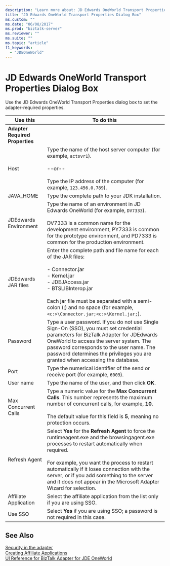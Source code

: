 ```yaml
---
description: "Learn more about: JD Edwards OneWorld Transport Properties Dialog Box"
title: "JD Edwards OneWorld Transport Properties Dialog Box"
ms.custom: ""
ms.date: "06/08/2017"
ms.prod: "biztalk-server"
ms.reviewer: ""
ms.suite: ""
ms.topic: "article"
f1_keywords: 
  - "JDEOneWorld"
---
```

# JD Edwards OneWorld Transport Properties Dialog Box
Use the JD Edwards OneWorld Transport Properties dialog box to set the adapter-required properties.  
  
|Use this|To do this|  
|--------------|----------------|  
|**Adapter Required Properties**||  
|Host|Type the name of the host server computer (for example, `actsvr1`).<br /><br /> --or--<br /><br /> Type the IP address of the computer (for example, `123.456.0.789`).|  
|JAVA_HOME|Type the complete path to your JDK installation.|  
|JDEdwards Environment|Type the name of an environment in JD Edwards OneWorld (for example, `DV7333`).<br /><br /> DV7333 is a common name for the development environment, PY7333 is common for the prototype environment, and PD7333 is common for the production environment.|  
|JDEdwards JAR files|Enter the complete path and file name for each of the JAR files:<br /><br /> -   Connector.jar<br />-   Kernel.jar<br />-   JDEJAccess.jar<br />-   BTSLIBInterop.jar<br /><br /> Each jar file must be separated with a semi-colon (;) and no space (for example, `<c:>\Connector.jar;<c:>\Kernel.jar;`).|  
|Password|Type a user password. If you do not use Single Sign-On (SSO), you must set credential parameters for BizTalk Adapter for JDEdwards OneWorld to access the server system. The password corresponds to the user name. The password determines the privileges you are granted when accessing the database.|  
|Port|Type the numerical identifier of the send or receive port (for example, `6009`).|  
|User name|Type the name of the user, and then click **OK**.|  
|Max Concurrent Calls|Type a numeric value for the **Max Concurrent Calls**. This number represents the maximum number of concurrent calls, for example, **10**.<br /><br /> The default value for this field is **5**, meaning no protection occurs.|  
|Refresh Agent|Select **Yes** for the **Refresh Agent** to force the runtimeagent.exe and the browsingagent.exe processes to restart automatically when required.<br /><br /> For example, you want the process to restart automatically if it loses connection with the server, or if you add something to the server and it does not appear in the Microsoft Adapter Wizard for selection.|  
|Affiliate Application|Select the affiliate application from the list only if you are using SSO.|  
|Use SSO|Select **Yes** if you are using SSO; a password is not required in this case.|  
  
## See Also  
 [Security in the adapter](../core/security-in-biztalk-adapter-for-jd-edwards-oneworld.md)   
 [Creating Affiliate Applications](../core/creating-affiliate-applications3.md)   
 [UI Reference for BizTalk Adapter for JDE OneWorld](../core/ui-reference-for-biztalk-adapter-for-jde-oneworld.md)
